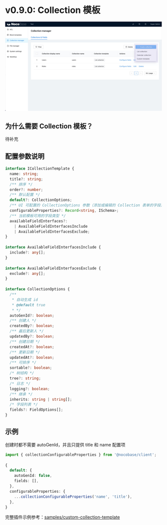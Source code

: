 # v0.9.0: Collection 模板

<img src="./v08-1-collection-templates/v08-1-collection-templates.jpg">

## 为什么需要 Collection 模板？

待补充

## 配置参数说明

```ts
interface ICollectionTemplate {
  name: string;
  title?: string;
  /** 排序 */
  order?: number;
  /** 默认配置 */
  default?: CollectionOptions;
  /** UI 可配置的 CollectionOptions 参数（添加或编辑的 Collection 表单的字段） */
  configurableProperties?: Record<string, ISchema>;
  /** 当前模板可用的字段类型 */
  availableFieldInterfaces?:
    | AvailableFieldInterfacesInclude
    | AvailableFieldInterfacesExclude;
}

interface AvailableFieldInterfacesInclude {
  include?: any[];
}

interface AvailableFieldInterfacesExclude {
  exclude?: any[];
}

interface CollectionOptions {
  /**
   * 自动生成 id
   * @default true
   * */
  autoGenId?: boolean;
  /** 创建人 */
  createdBy?: boolean;
  /** 最后更新人 */
  updatedBy?: boolean;
  /** 创建日期 */
  createdAt?: boolean;
  /** 更新日期 */
  updatedAt?: boolean;
  /** 可排序 */
  sortable?: boolean;
  /* 树结构 */
  tree?: string;
  /* 日志 */
  logging?: boolean;
  /** 继承 */
  inherits: string | string[];
  /* 字段列表 */
  fields?: FieldOptions[];
}
```

## 示例

创建时都不需要 autoGenId，并且只提供 title 和 name 配置项

```ts
import { collectionConfigurableProperties } from '@nocobase/client';

{
  default: {
    autoGenId: false,
    fields: [],
  },
  configurableProperties: {
    ...collectionConfigurableProperties('name', 'title'),
  },
}
```

完整插件示例参考：[samples/custom-collection-template](https://github.com/nocobase/nocobase/tree/feat/collection-templates/packages/samples/custom-collection-template)
